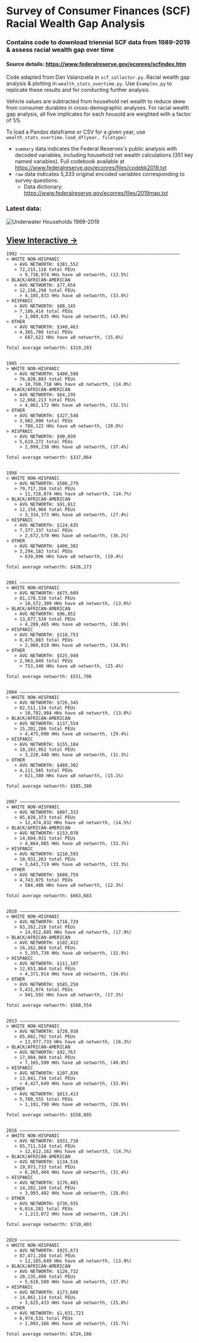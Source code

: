 
# Survey of Consumer Finances (SCF) Racial Wealth Gap Analysis

### Contains code to download triennial SCF data from 1989-2019 & assess racial wealth gap over time

#### Source details: https://www.federalreserve.gov/econres/scfindex.htm

Code adapted from Dan Valanzuela in `scf_collector.py`. Racial wealth gap analysis & plotting in `wealth_stats_overtime.py`. Use `Examples.py` to replicate these results and for conducting further analysis.

Vehicle values are subtracted from household net wealth to reduce skew from consumer durables in cross-demographic analyses. For racial wealth gap analysis, all five implicates for each housold are weighted with a factor of 1/5.

To load a Pandas dataframe or CSV for a given year, use `wealth_stats_overtime.load_df(year, filetype)`
- `summary` data indicates the Federal Reserves's public analysis with decoded variables, including household net wealth calculations (351 key named variables). Full codebook available at https://www.federalreserve.gov/econres/files/codebk2019.txt
- `raw` data indicates 5,333 original encoded variables corresponding to survey questions.
  - Data dictionary: https://www.federalreserve.gov/econres/files/2019map.txt

### Latest data:

![Underwater Households 1989-2019](https://raw.githubusercontent.com/js-fitz/SCF-analysis/main/SCF-racial-wealth-gap/underwater_households_1992_2019.png)


## [View Interactive →](https://chart-studio.plotly.com/~3joemail/32/#/)

```
1992 ————————————————————————————————————————————————————————————
> WHITE NON-HISPANIC
   > AVG NETWORTH: $381,552
   > 72,215,118 total PEUs
     > 9,738,974 HHs have ≤0 networth, (13.5%)
> BLACK/AFRICAN-AMERICAN
   > AVG NETWORTH: $77,654
   > 12,150,298 total PEUs
     > 4,105,833 HHs have ≤0 networth, (33.8%)
> HISPANIC
   > AVG NETWORTH: $88,145
   > 7,186,414 total PEUs
     > 3,089,635 HHs have ≤0 networth, (43.0%)
> OTHER
   > AVG NETWORTH: $340,463
   > 4,365,788 total PEUs
     > 687,622 HHs have ≤0 networth, (15.8%)

Total average networth: $319,203


1995 ————————————————————————————————————————————————————————————
> WHITE NON-HISPANIC
   > AVG NETWORTH: $400,598
   > 76,820,883 total PEUs
     > 10,760,718 HHs have ≤0 networth, (14.0%)
> BLACK/AFRICAN-AMERICAN
   > AVG NETWORTH: $64,295
   > 12,668,213 total PEUs
     > 4,062,172 HHs have ≤0 networth, (32.1%)
> OTHER
   > AVG NETWORTH: $327,548
   > 3,902,090 total PEUs
     > 780,122 HHs have ≤0 networth, (20.0%)
> HISPANIC
   > AVG NETWORTH: $90,039
   > 5,619,272 total PEUs
     > 2,099,238 HHs have ≤0 networth, (37.4%)

Total average networth: $337,064


1998 ————————————————————————————————————————————————————————————
> WHITE NON-HISPANIC
   > AVG NETWORTH: $506,279
   > 79,717,358 total PEUs
     > 11,728,874 HHs have ≤0 networth, (14.7%)
> BLACK/AFRICAN-AMERICAN
   > AVG NETWORTH: $91,812
   > 12,159,966 total PEUs
     > 3,334,373 HHs have ≤0 networth, (27.4%)
> HISPANIC
   > AVG NETWORTH: $124,635
   > 7,377,337 total PEUs
     > 2,672,570 HHs have ≤0 networth, (36.2%)
> OTHER
   > AVG NETWORTH: $400,302
   > 3,294,182 total PEUs
     > 639,096 HHs have ≤0 networth, (19.4%)

Total average networth: $426,273


2001 ————————————————————————————————————————————————————————————
> WHITE NON-HISPANIC
   > AVG NETWORTH: $675,609
   > 81,178,538 total PEUs
     > 10,572,309 HHs have ≤0 networth, (13.0%)
> BLACK/AFRICAN-AMERICAN
   > AVG NETWORTH: $96,852
   > 13,877,539 total PEUs
     > 4,289,465 HHs have ≤0 networth, (30.9%)
> HISPANIC
   > AVG NETWORTH: $118,753
   > 8,475,883 total PEUs
     > 2,960,010 HHs have ≤0 networth, (34.9%)
> OTHER
   > AVG NETWORTH: $525,949
   > 2,963,849 total PEUs
     > 753,340 HHs have ≤0 networth, (25.4%)

Total average networth: $551,706


2004 ————————————————————————————————————————————————————————————
> WHITE NON-HISPANIC
   > AVG NETWORTH: $726,345
   > 82,511,134 total PEUs
     > 10,702,984 HHs have ≤0 networth, (13.0%)
> BLACK/AFRICAN-AMERICAN
   > AVG NETWORTH: $137,554
   > 15,202,286 total PEUs
     > 4,475,090 HHs have ≤0 networth, (29.4%)
> HISPANIC
   > AVG NETWORTH: $155,184
   > 10,283,952 total PEUs
     > 3,220,440 HHs have ≤0 networth, (31.3%)
> OTHER
   > AVG NETWORTH: $488,302
   > 4,111,565 total PEUs
     > 621,380 HHs have ≤0 networth, (15.1%)

Total average networth: $585,380


2007 ————————————————————————————————————————————————————————————
> WHITE NON-HISPANIC
   > AVG NETWORTH: $807,333
   > 85,828,373 total PEUs
     > 12,474,832 HHs have ≤0 networth, (14.5%)
> BLACK/AFRICAN-AMERICAN
   > AVG NETWORTH: $153,070
   > 14,604,931 total PEUs
     > 4,864,085 HHs have ≤0 networth, (33.3%)
> HISPANIC
   > AVG NETWORTH: $210,593
   > 10,931,263 total PEUs
     > 3,643,719 HHs have ≤0 networth, (33.3%)
> OTHER
   > AVG NETWORTH: $680,759
   > 4,743,075 total PEUs
     > 584,488 HHs have ≤0 networth, (12.3%)

Total average networth: $663,683


2010 ————————————————————————————————————————————————————————————
> WHITE NON-HISPANIC
   > AVG NETWORTH: $716,729
   > 83,262,210 total PEUs
     > 14,912,685 HHs have ≤0 networth, (17.9%)
> BLACK/AFRICAN-AMERICAN
   > AVG NETWORTH: $102,412
   > 16,262,068 total PEUs
     > 5,355,738 HHs have ≤0 networth, (32.9%)
> HISPANIC
   > AVG NETWORTH: $111,107
   > 12,653,864 total PEUs
     > 4,371,914 HHs have ≤0 networth, (34.6%)
> OTHER
   > AVG NETWORTH: $585,250
   > 5,431,074 total PEUs
     > 941,592 HHs have ≤0 networth, (17.3%)

Total average networth: $560,554


2013 ————————————————————————————————————————————————————————————
> WHITE NON-HISPANIC
   > AVG NETWORTH: $720,938
   > 85,882,792 total PEUs
     > 13,977,733 HHs have ≤0 networth, (16.3%)
> BLACK/AFRICAN-AMERICAN
   > AVG NETWORTH: $92,763
   > 17,904,989 total PEUs
     > 7,165,590 HHs have ≤0 networth, (40.0%)
> HISPANIC
   > AVG NETWORTH: $107,836
   > 13,041,734 total PEUs
     > 4,427,649 HHs have ≤0 networth, (33.9%)
> OTHER
   > AVG NETWORTH: $613,413
   > 5,700,555 total PEUs
     > 1,191,790 HHs have ≤0 networth, (20.9%)

Total average networth: $558,885


2016 ————————————————————————————————————————————————————————————
> WHITE NON-HISPANIC
   > AVG NETWORTH: $931,710
   > 85,711,518 total PEUs
     > 12,612,162 HHs have ≤0 networth, (14.7%)
> BLACK/AFRICAN-AMERICAN
   > AVG NETWORTH: $134,516
   > 19,973,733 total PEUs
     > 6,265,404 HHs have ≤0 networth, (31.4%)
> HISPANIC
   > AVG NETWORTH: $176,481
   > 14,282,169 total PEUs
     > 3,993,402 HHs have ≤0 networth, (28.0%)
> OTHER
   > AVG NETWORTH: $736,935
   > 6,014,281 total PEUs
     > 1,213,072 HHs have ≤0 networth, (20.2%)

Total average networth: $710,403


2019 ————————————————————————————————————————————————————————————
> WHITE NON-HISPANIC
   > AVG NETWORTH: $925,673
   > 87,471,288 total PEUs
     > 12,185,649 HHs have ≤0 networth, (13.9%)
> BLACK/AFRICAN-AMERICAN
   > AVG NETWORTH: $126,732
   > 20,135,498 total PEUs
     > 5,618,500 HHs have ≤0 networth, (27.9%)
> HISPANIC
   > AVG NETWORTH: $173,608
   > 14,061,114 total PEUs
     > 3,625,433 HHs have ≤0 networth, (25.8%)
> OTHER
   > AVG NETWORTH: $1,031,723
   > 6,974,531 total PEUs
     > 1,093,166 HHs have ≤0 networth, (15.7%)

Total average networth: $724,166

```

